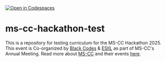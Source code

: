 [![Open in Codespaces](https://classroom.github.com/assets/launch-codespace-2972f46106e565e64193e422d61a12cf1da4916b45550586e14ef0a7c637dd04.svg)](https://classroom.github.com/open-in-codespaces?assignment_repo_id=19192319)
# ms-cc-hackathon-test
This is a repository for testing curriculum for the MS-CC Hackathon 2025. This event is Co-organized by [Black Codes](https://theblackcodes.org/) & [ESIIL](https://esiil.org/) as part of MS-CC's Annual Meeting. Read more about [MS-CC](https://ms-cc.org/) and their events [here](https://ms-cc.org/2025-ms-cc-annual-meeting/).
